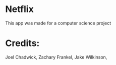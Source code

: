 # Netflix
This app was made for a computer science project

# Credits:
Joel Chadwick,
Zachary Frankel,
Jake Wilkinson,
